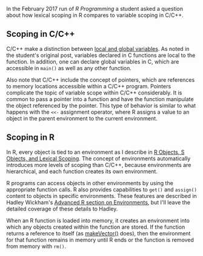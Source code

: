 In the February 2017 run of *R Programming* a student asked a question about how lexical scoping in R compares to variable scoping in C/C++.

## Scoping in C/C++

C/C++ make a distinction between [local and global variables](http://bit.ly/2kEqjNJ). As noted in the student's original post, variables declared in C functions are local to the function. In addition, one can declare global variables in C, which are accessible in `main()` as well as any other function.

Also note that C/C++ include the concept of pointers, which are references to memory locations accessible within a C/C++ program. Pointers complicate the topic of variable scope within C/C++ considerably. It is common to pass a pointer into a function and have the function manipulate the object referenced by the pointer. This type of behavior is similar to what happens with the `<<-` assignment operator, where R assigns a value to an object in the parent environment to the current environment.

## Scoping in R

In R, every object is tied to an environment as I describe in [R Objects, S Objects, and Lexical Scoping](http://bit.ly/2dtOSXi). The concept of environments automatically introduces more levels of scoping than C/C++, because environments are hierarchical, and each function creates its own environment.

R programs can access objects in other environments by using the appropriate function calls. R also provides capabilities to `get()` and `assign()` content to objects in specific environments. These features are described in Hadley Wickham's [Advanced R section on Environments](http://bit.ly/2lcJagr), but I'll leave the detailed coverage of these details to Hadley.

When an R function is loaded into memory, it creates an environment into which any objects created within the function are stored. If the function returns a reference to itself (as [makeVector()](http://bit.ly/2bTXXfq) does), then the environment for that function remains in memory until R ends or the function is removed from memory with `rm()`.
